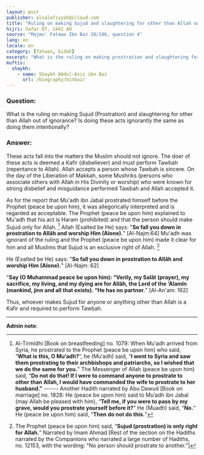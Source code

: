 ```yaml
---
layout: post
publisher: alsalafiyyah@icloud.com
title: "Ruling on making Sujud and slaughtering for other than Allah out of ignorance"
hijri: Safar 07, 1442 AH
source: "Majmu' Fatawa Ibn Baz 28/146, question 4"
lang: en
locale: en
category: [fatwas, bidah]
excerpt: "What is the ruling on making prostration and slaughtering for other than Allah out of ignorance?"
muftis:
  shaykh: 
    - name: Shaykh Abdul-Aziz ibn Baz
      url: /biography/binbaz/
---
```


### Question: 

What is the ruling on making Sujud (Prostration) and slaughtering for other than Allah out of ignorance? Is doing these acts ignorantly the same as doing them intentionally? 

### Answer:

These acts fall into the matters the Muslim should not ignore. The doer of these acts is deemed a Kafir (disbeliever) and must perform Tawbah (repentance to Allah). Allah accepts a person whose Tawbah is sincere. On the day of the Liberation of Makkah, some Mushriks (persons who associate others with Allah in His Divinity or worship) who were known for strong disbelief and misguidance performed Tawbah and Allah accepted it. 

As for the report that Mu'adh ibn Jabal prostrated himself before the Prophet (peace be upon him), it was allegorically interpreted and is regarded as acceptable. The Prophet (peace be upon him) explained to Mu'adh that his act is Haram (prohibited) and that the person should make Sujud only for Allah. [^1] Allah (Exalted be He) says: "**So fall you down in prostration to Allâh and worship Him (Alone).**" [Al-Najm:64] Mu'adh was ignorant of the ruling and the Prophet (peace be upon him) made it clear for him and all Muslims that Sujud is an exclusive right of Allah. [^2] 

He (Exalted be He) says: "**So fall you down in prostration to Allâh and worship Him (Alone).**" [Al-Najm: 62]

"**Say (O Muhammad peace be upon him): “Verily, my Salât (prayer), my sacrifice, my living, and my dying are for Allâh, the Lord of the ‘Alamîn (mankind, jinn and all that exists). “He has no partner.**" [Al-An'am: 162]

Thus, whoever makes Sujud for anyone or anything other than Allah is a Kafir and required to perform Tawbah.

---

**Admin note**: 

[^1]: Al-Tirmidhi [Book on breastfeeding] no. 1079: When Mu‘adh arrived from Syria, he prostrated to the Prophet (peace be upon him) who said, “**What is this, O Mu‘adh?**”, he (Mu‘adh) said, “**I went to Syria and saw them prostrating to their archbishops and patriarchs, so I wished that we do the same for you.**" The Messenger of Allah (peace be upon him) said, “**Do not do that! If I were to command anyone to prostrate to other than Allah, I would have commanded the wife to prostrate to her husband.”** ------ Another Hadith narrated by Abu Dawud [Book on marriage] no. 1828: He (peace be upon him) said to Mu‘adh ibn Jabal (may Allah be pleased with him), “**Tell me, if you were to pass by my grave, would you prostrate yourself before it?**” He (Muadh) said, “**No.**” He (peace be upon him) said, “**Then do not do this.**”
[^2]: The Prophet (peace be upon him) said, “**Sujud (prostration) is only right for Allah.**” Narrated by Imam Ahmad [Rest of the section on the Hadiths narrated by the Companions who narrated a large number of Hadiths, no. 12153, with the wording: "No person should prostrate to another."] 
